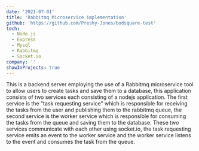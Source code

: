 ```yaml
---
date: '2021-07-01'
title: 'Rabbitmq Microservice implementation'
github: 'https://github.com/Preshy-Jones/bodsquare-test'
tech:
  - Node.js
  - Express
  - Mysql
  - Rabbitmq
  - Socket.io
company: ''
showInProjects: true
---
```


This is a backend server employing the use of a Rabbitmq microservice tool to allow users to create tasks and save them to a database, this application consists of two services each consisting of a nodejs application. The first service is the "task requesting service" which is responsible for receiving the tasks from the user and publishing them to the rabbitmq queue, the second service is the worker service which is responsible for consuming the tasks from the queue and saving them to the database. These two services communicate with each other using socket.io, the task requesting service emits an event to the worker service and the worker service listens to the event and consumes the task from the queue.
